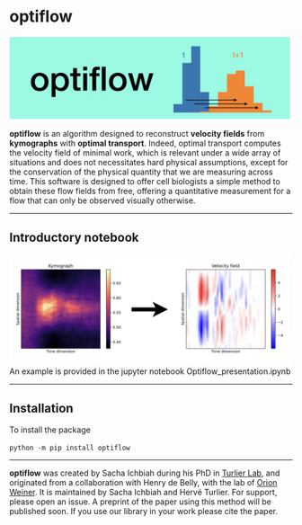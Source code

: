 # optiflow
<img src="Images/optiflow_logo.png" alt="drawing" width="500"/>

**optiflow** is an algorithm designed to reconstruct **velocity fields** from **kymographs** with **optimal transport**. Indeed, optimal transport computes the velocity field of minimal work, which is relevant under a wide array of situations and does not necessitates hard physical assumptions, except for the conservation of the physical quantity that we are measuring across time.
This software is designed to offer cell biologists a simple method to obtain these flow fields from free, offering a quantitative measurement for a flow that can only be observed visually otherwise.


---
## Introductory notebook
<img src="Images/optiflow_example.png" alt="drawing" width="500"/>
An example is provided in the jupyter notebook Optiflow_presentation.ipynb

---

## Installation
To install the package 

`python -m pip install optiflow`

---

**optiflow** was created by Sacha Ichbiah during his PhD in [Turlier Lab](https://www.turlierlab.com), and originated from a collaboration with Henry de Belly, with the lab of [Orion Weiner](https://weinerlab.com). It is maintained by Sacha Ichbiah and Hervé Turlier. For support, please open an issue.
A preprint of the paper using this method will be published soon. If you use our library in your work please cite the paper.




